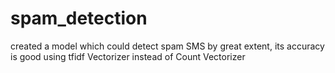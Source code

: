 # spam_detection
created a model which could detect spam SMS by great extent, its accuracy is good using tfidf Vectorizer instead of Count Vectorizer
